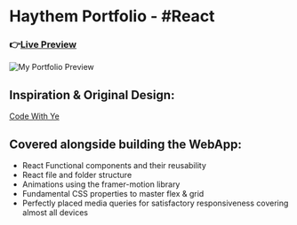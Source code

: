 # Haythem Portfolio - #React

### 👉[Live Preview](https://haythem-portfolio.vercel.app/#home)

![My Portfolio Preview](https://i.imgur.com/DigR4nF.png)

## Inspiration & Original Design:

[Code With Ye](https://www.youtube.com/watch?v=tfzX8hswxRg)

## Covered alongside building the WebApp:

- React Functional components and their reusability
- React file and folder structure
- Animations using the framer-motion library
- Fundamental CSS properties to master flex & grid
- Perfectly placed media queries for satisfactory responsiveness covering almost all devices
